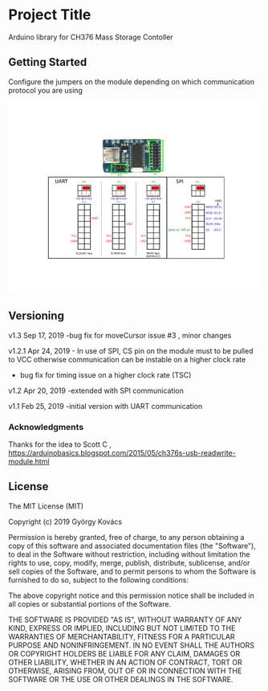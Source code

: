 # Project Title

Arduino library for CH376 Mass Storage Contoller

## Getting Started
Configure the jumpers on the module depending on which communication protocol you are using

![Alt text](extras/JumperSelect.png?raw=true "Setting")

## Versioning
v1.3 Sep 17, 2019 -bug fix for moveCursor issue #3 , minor changes

v1.2.1     Apr 24, 2019 - In use of SPI, CS pin on the module must to be pulled to VCC otherwise communication can be instable on a higher clock rate
- bug fix for timing issue on a higher clock rate (TSC)
                  
v1.2 Apr 20, 2019 -extended with SPI communication

v1.1 Feb 25, 2019 -initial version with UART communication

### Acknowledgments

Thanks for the idea to Scott C ,  https://arduinobasics.blogspot.com/2015/05/ch376s-usb-readwrite-module.html

## License
The MIT License (MIT)

Copyright (c) 2019 György Kovács

Permission is hereby granted, free of charge, to any person obtaining a copy of
this software and associated documentation files (the "Software"), to deal in
the Software without restriction, including without limitation the rights to
use, copy, modify, merge, publish, distribute, sublicense, and/or sell copies of
the Software, and to permit persons to whom the Software is furnished to do so,
subject to the following conditions:

The above copyright notice and this permission notice shall be included in all
copies or substantial portions of the Software.

THE SOFTWARE IS PROVIDED "AS IS", WITHOUT WARRANTY OF ANY KIND, EXPRESS OR
IMPLIED, INCLUDING BUT NOT LIMITED TO THE WARRANTIES OF MERCHANTABILITY, FITNESS
FOR A PARTICULAR PURPOSE AND NONINFRINGEMENT. IN NO EVENT SHALL THE AUTHORS OR
COPYRIGHT HOLDERS BE LIABLE FOR ANY CLAIM, DAMAGES OR OTHER LIABILITY, WHETHER
IN AN ACTION OF CONTRACT, TORT OR OTHERWISE, ARISING FROM, OUT OF OR IN
CONNECTION WITH THE SOFTWARE OR THE USE OR OTHER DEALINGS IN THE SOFTWARE.
